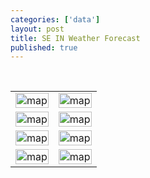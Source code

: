 ```yaml
---
categories: ['data']
layout: post
title: SE IN Weather Forecast
published: true
---
```

<!DOCTYPE html>
<html lang="en" xml:lang="en" xmlns="http://www.w3.org/1999/xhtml">
	<head>
		<title>Weather</title>
	    	<meta charset="utf-8"/>
		<link rel="icon" href="http://hafer.net/favicons/weather.ico" type="image/x-icon"> 
		<script src='https://ajax.googleapis.com/ajax/libs/jquery/1.7.1/jquery.min.js'></script>
		<style>
			.b{font-weight: bold;}
			body{}
			.inv{
				display: none;
			}
			#div_maps img{
				width: 100%;
			}
			#div_maps table{
				width: 100%;
			}
			#div_maps td{
				text-align: center;
				width: 50%;
			}
			.div_temp{
				visibility: hidden;
			}
			#tbl_hourly td{
				border: 1px solid lightgrey;
			    text-align: center;
				width: 5.88%;
			}
			#tbl_out, #tbl_hourly{
				border: 1px solid black;
				text-align: center;
				width: 100%;
			}
			#tbl_out img, #tbl_hourly img{
				width: 50px;
			}
			#tbl_out td{
				border: 1px solid lightgrey;
			    text-align: center;
				width: 9.09%;
			}
		</style>
	</head>
	<body>
		<div id='div_out'></div>
		<br>
		<div id='div_hourly'></div>
		<p></p>
		<div id='div_maps'>
			<table border=0 cellpadding=0 cellspacing=1 width=100%>
				<tr>
					<td width=50%><img src='http://radblast-aws.wunderground.com/cgi-bin/radar/WUNIDS_map?station=IND&brand=wui&num=10&delay=15&type=N0R&frame=0&scale=1.000&noclutter=0&t=1368730983&lat=0&lon=0&label=you&showstorms=0&map.x=400&map.y=240&centerx=400&centery=240&transx=0&transy=0&showlabels=1&severe=0&rainsnow=0&lightning=0&smooth=0' alt="map" /></td>
					<td width=50%><img src='http://services.intellicast.com/200904-01/576347879/Image/Radar/Radar2009.13L/Loop/SectorName/usa' alt="map" /></td>
				</tr><tr>
					<td valign=top width=50%><center><img src='http://images.intellicast.com/WxImages/CustomGraphic/wg30t.gif' alt="map" /></center></td>
					<td valign=top width=50%><center><img src='https://s.w-x.co/staticmaps/WEB_48hour_rain_snow_1280x720.jpg' alt="map"/></center></td>
				</tr><tr>
					<td valign=top width=50%><center><img src='https://s.w-x.co/staticmaps/CPC_30_DAY_PRECIP_1280x720.jpg' alt="map"/></center></td>
					<td valign=top width=50%><center><img src='https://s.w-x.co/staticmaps/CPC_90_DAY_PRECIP_1280x720.jpg' alt="map"/></center></td>
				</tr><tr>
					<td valign=top width=50%><center><img src='https://s.w-x.co/staticmaps/acttemp_1280x720.jpg' alt="map"/></center></td>
					<td valign=top width=50%><center><img src='https://s.w-x.co/staticmaps/us_wxlo1_1280x720.jpg' alt="map"/></center></td>
				</tr>
			</table>
		</div>
		<div class='div_temp' id='t0'></div>
		<div class='div_temp' id='t1'></div>
		<div class='div_temp' id='t2'></div>
		<div class='div_temp' id='t3'></div>
		<div class='div_temp' id='t4'></div>
		<div class='div_temp' id='t5'></div>
		<div class='div_temp' id='t6'></div>
		<div class='div_temp' id='t7'></div>
		<div class='div_temp' id='t8'></div>
		<div class='div_temp' id='t9'></div>
	</body>
	<script>
		$(document).ready(function(){
			//Create the grids 
			var h = "";
			h += "<table id='tbl_out' cellpadding=0 cellspacing=0>";
			h += "<tr><td>Date</td>		<td><span id='date0'></span></td>	<td><span id='date1'></span></td>	<td><span id='date2'></span></td>	<td><span id='date3'></span></td>	<td><span id='date4'></span></td>	<td><span id='date5'></span></td>	<td><span id='date6'></span></td>	<td><span id='date7'></span></td>	<td><span id='date8'></span></td>	<td><span id='date9'></span></td></tr>";
			h += "<tr><td>&nbsp;</td>	<td><span id='day0'></span></td>	<td><span id='day1'></span></td>	<td><span id='day2'></span></td>	<td><span id='day3'></span></td>	<td><span id='day4'></span></td>	<td><span id='day5'></span></td>	<td><span id='day6'></span></td>	<td><span id='day7'></span></td>	<td><span id='day8'></span></td>	<td><span id='day9'></span></td></tr>";
			h += "<tr><td>&nbsp;</td>	<td><span id='img0'></span></td>	<td><span id='img1'></span></td>	<td><span id='img2'></span></td>	<td><span id='img3'></span></td>	<td><span id='img4'></span></td>	<td><span id='img5'></span></td>	<td><span id='img6'></span></td>	<td><span id='img7'></span></td>	<td><span id='img8'></span></td>	<td><span id='img9'></span></td></tr>";
			h += "<tr><td>High</td>		<td><span id='high0'></span></td>	<td><span id='high1'></span></td>	<td><span id='high2'></span></td>	<td><span id='high3'></span></td>	<td><span id='high4'></span></td>	<td><span id='high5'></span></td>	<td><span id='high6'></span></td>	<td><span id='high7'></span></td>	<td><span id='high8'></span></td>	<td><span id='high9'></span></td></tr>";
			h += "<tr><td>Low</td>		<td><span id='low0'></span></td>	<td><span id='low1'></span></td>	<td><span id='low2'></span></td>	<td><span id='low3'></span></td>	<td><span id='low4'></span></td>	<td><span id='low5'></span></td>	<td><span id='low6'></span></td>	<td><span id='low7'></span></td>	<td><span id='low8'></span></td>	<td><span id='low9'></span></td></tr>";
			h += "<tr><td>Precip%</td>	<td><span id='prec0'></span></td>	<td><span id='prec1'></span></td>	<td><span id='prec2'></span></td>	<td><span id='prec3'></span></td>	<td><span id='prec4'></span></td>	<td><span id='prec5'></span></td>	<td><span id='prec6'></span></td>	<td><span id='prec7'></span></td>	<td><span id='prec8'></span></td>	<td><span id='prec9'></span></td></tr>";
			h += "<tr><td>Humid</td>	<td><span id='hum0'></span></td>	<td><span id='hum1'></span></td>	<td><span id='hum2'></span></td>	<td><span id='hum3'></span></td>	<td><span id='hum4'></span></td>	<td><span id='hum5'></span></td>	<td><span id='hum6'></span></td>	<td><span id='hum7'></span></td>	<td><span id='hum8'></span></td>	<td><span id='hum9'></span></td></tr>";
			h += "<tr><td>Wind</td>		<td><span id='wind0'></span></td>	<td><span id='wind1'></span></td>	<td><span id='wind2'></span></td>	<td><span id='wind3'></span></td>	<td><span id='wind4'></span></td>	<td><span id='wind5'></span></td>	<td><span id='wind6'></span></td>	<td><span id='wind7'></span></td>	<td><span id='wind8'></span></td>	<td><span id='wind9'></span></td></tr>";
			h += "<tr><td>Avg H</td>	<td><span id='avgh0'></span></td>	<td><span id='avgh1'></span></td>	<td><span id='avgh2'></span></td>	<td><span id='avgh3'></span></td>	<td><span id='avgh4'></span></td>	<td><span id='avgh5'></span></td>	<td><span id='avgh6'></span></td>	<td><span id='avgh7'></span></td>	<td><span id='avgh8'></span></td>	<td><span id='avgh9'></span></td></tr>";
			h += "<tr><td>Avg L</td>	<td><span id='avgl0'></span></td>	<td><span id='avgl1'></span></td>	<td><span id='avgl2'></span></td>	<td><span id='avgl3'></span></td>	<td><span id='avgl4'></span></td>	<td><span id='avgl5'></span></td>	<td><span id='avgl6'></span></td>	<td><span id='avgl7'></span></td>	<td><span id='avgl8'></span></td>	<td><span id='avgl9'></span></td></tr>";
			h += "<tr><td>Rec H</td>	<td><span id='rech0'></span></td>	<td><span id='rech1'></span></td>	<td><span id='rech2'></span></td>	<td><span id='rech3'></span></td>	<td><span id='rech4'></span></td>	<td><span id='rech5'></span></td>	<td><span id='rech6'></span></td>	<td><span id='rech7'></span></td>	<td><span id='rech8'></span></td>	<td><span id='rech9'></span></td></tr>";
			h += "<tr><td>Rec L</td>	<td><span id='recl0'></span></td>	<td><span id='recl1'></span></td>	<td><span id='recl2'></span></td>	<td><span id='recl3'></span></td>	<td><span id='recl4'></span></td>	<td><span id='recl5'></span></td>	<td><span id='recl6'></span></td>	<td><span id='recl7'></span></td>	<td><span id='recl8'></span></td>	<td><span id='recl9'></span></td></tr>";
			h += "</table>";
			$("#div_out").html(h);
            var h = "";
			h += "<table id='tbl_hourly' cellpadding=0 cellspacing=0>";
			h += "<tr><td>Time</td>		<td><span id='time0'></span></td>	<td><span id='time1'></span></td>	<td><span id='time2'></span></td>	<td><span id='time3'></span></td>	<td><span id='time4'></span></td>	<td><span id='time5'></span></td>	<td><span id='time6'></span></td>	<td><span id='time7'></span></td>	<td><span id='time8'></span></td>	<td><span id='time9'></span></td>   <td><span id='time10'></span></td>   <td><span id='time11'></span></td>   <td><span id='time12'></span></td>    <td><span id='time13'></span></td>  <td><span id='time14'></span></td>  <td><span id='time15'></span></td></tr>";
			h += "<tr><td>Temp</td>	    <td><span id='temp0'></span></td>	<td><span id='temp1'></span></td>	<td><span id='temp2'></span></td>	<td><span id='temp3'></span></td>	<td><span id='temp4'></span></td>	<td><span id='temp5'></span></td>	<td><span id='temp6'></span></td>	<td><span id='temp7'></span></td>	<td><span id='temp8'></span></td>	<td><span id='temp9'></span></td>   <td><span id='temp10'></span></td>   <td><span id='temp11'></span></td>   <td><span id='temp12'></span></td>   <td><span id='temp13'></span></td>   <td><span id='temp14'></span></td>   <td><span id='temp15'></span></td></tr>";
			h += "<tr><td>&nbsp;</td>	<td><span id='img20'></span></td>	<td><span id='img21'></span></td>	<td><span id='img22'></span></td>	<td><span id='img23'></span></td>	<td><span id='img24'></span></td>	<td><span id='img25'></span></td>	<td><span id='img26'></span></td>	<td><span id='img27'></span></td>	<td><span id='img28'></span></td>	<td><span id='img29'></span></td>   <td><span id='img210'></span></td>   <td><span id='img211'></span></td>   <td><span id='img212'></span></td>   <td><span id='img213'></span></td>   <td><span id='img214'></span></td>   <td><span id='img215'></span></td></tr>";
			h += "<tr><td>Humid</td>	<td><span id='hum20'></span></td>	<td><span id='hum21'></span></td>	<td><span id='hum22'></span></td>	<td><span id='hum23'></span></td>	<td><span id='hum24'></span></td>	<td><span id='hum25'></span></td>	<td><span id='hum26'></span></td>	<td><span id='hum27'></span></td>	<td><span id='hum28'></span></td>	<td><span id='hum29'></span></td>   <td><span id='hum210'></span></td>   <td><span id='hum211'></span></td>   <td><span id='hum212'></span></td>   <td><span id='hum213'></span></td>   <td><span id='hum214'></span></td>   <td><span id='hum215'></span></td></tr>";
			h += "<tr><td>Precip%</td>	<td><span id='pop20'></span></td>	<td><span id='pop21'></span></td>	<td><span id='pop22'></span></td>	<td><span id='pop23'></span></td>	<td><span id='pop24'></span></td>	<td><span id='pop25'></span></td>	<td><span id='pop26'></span></td>	<td><span id='pop27'></span></td>	<td><span id='pop28'></span></td>	<td><span id='pop29'></span></td>   <td><span id='pop210'></span></td>   <td><span id='pop211'></span></td>   <td><span id='pop212'></span></td>   <td><span id='pop213'></span></td>   <td><span id='pop214'></span></td>   <td><span id='pop215'></span></td></tr>";
			h += "<tr><td>Rain</td>	    <td><span id='rain0'></span></td>	<td><span id='rain1'></span></td>	<td><span id='rain2'></span></td>	<td><span id='rain3'></span></td>	<td><span id='rain4'></span></td>	<td><span id='rain5'></span></td>	<td><span id='rain6'></span></td>	<td><span id='rain7'></span></td>	<td><span id='rain8'></span></td>	<td><span id='rain9'></span></td>   <td><span id='rain10'></span></td>   <td><span id='rain11'></span></td>   <td><span id='rain12'></span></td>   <td><span id='rain13'></span></td>   <td><span id='rain14'></span></td>   <td><span id='rain15'></span></td></tr>";
			h += "<tr><td>Snow</td>	    <td><span id='snow0'></span></td>	<td><span id='snow1'></span></td>	<td><span id='snow2'></span></td>	<td><span id='snow3'></span></td>	<td><span id='snow4'></span></td>	<td><span id='snow5'></span></td>	<td><span id='snow6'></span></td>	<td><span id='snow7'></span></td>	<td><span id='snow8'></span></td>	<td><span id='snow9'></span></td>   <td><span id='snow10'></span></td>   <td><span id='snow11'></span></td>   <td><span id='snow12'></span></td>   <td><span id='snow13'></span></td>   <td><span id='snow14'></span></td>   <td><span id='snow15'></span></td></tr>";
			h += "<tr><td>Wind</td>	    <td><span id='wind20'></span></td>	<td><span id='wind21'></span></td>	<td><span id='wind22'></span></td>	<td><span id='wind23'></span></td>	<td><span id='wind24'></span></td>	<td><span id='wind25'></span></td>	<td><span id='wind26'></span></td>	<td><span id='wind27'></span></td>	<td><span id='wind28'></span></td>	<td><span id='wind29'></span></td>  <td><span id='wind210'></span></td>  <td><span id='wind211'></span></td>  <td><span id='wind212'></span></td>  <td><span id='wind213'></span></td>  <td><span id='wind214'></span></td>  <td><span id='wind215'></span></td></tr>";
			h += "<tr><td>WChill</td>	<td><span id='wc0'></span></td>	    <td><span id='wc1'></span></td>	    <td><span id='wc2'></span></td>	    <td><span id='wc3'></span></td>	    <td><span id='wc4'></span></td>	    <td><span id='wc5'></span></td>	    <td><span id='wc6'></span></td>	    <td><span id='wc7'></span></td>	    <td><span id='wc8'></span></td>	    <td><span id='wc9'></span></td>     <td><span id='wc10'></span></td>     <td><span id='wc11'></span></td>     <td><span id='wc12'></span></td>     <td><span id='wc13'></span></td>     <td><span id='wc14'></span></td>     <td><span id='wc15'></span></td></tr>";			
			h += "</table>";
			$("#div_hourly").html(h);
			var url = [];
			$.getJSON( "https://api-ak.wunderground.com/api/c991975b7f4186c0/forecast10day/hourly10day/labels/astronomy10day/lang:EN/units:english/v:2.0/bestfct:1/q/zmw:47006.1.99999.json?ttl=300", function( jd ) {
				$.each(jd.forecast.days, function(i,day){
					$("#date" + i).html(day.summary.date.month + "/" + day.summary.date.day);
					$("#day" + i).html(day.summary.date.weekday_short);
					$("#high" + i).html(day.summary.high);
					$("#low" + i).html(day.summary.low);
					$("#img" + i).html("<img src='http:" + day.summary.icon_url + "'>");
					$("#prec" + i).html(day.summary.pop + '%');
					$("#hum" + i).html(day.summary.humidity_max + "-" + day.summary.humidity_min);
					$("#wind" + i).html(day.summary.wind_max_speed + ' ' + day.summary.wind_max_dir);
				});
				for (var ii=0; ii<10; ii++){
                    var today = new Date(Date.now() + 24 * 60 * 60 * 1000 * (ii+1) );
                    var d = today.getDate();
                    var mon = today.getMonth()+1;
                    if (d<10){ d = '0' + d; }
                    if (mon<10){ mon = '0' + mon; }
				    var url = "https://api-ak.wunderground.com/api/d8585d80376a429e/history_2012" + mon + d + "/lang:EN/units:english/bestfct:1/v:2.0/q/KCVG.json?showObs=0&ttl=120";
				    var c = 0;
					$.getJSON(url, function(json){
				        var max_temp =        json.history.days[0].summary.max_temperature_record;
				        var max_temp_normal = json.history.days[0].summary.max_temperature_normal;
				        var max_temp_year =   json.history.days[0].summary.max_temperature_record_year;
				        var min_temp =        json.history.days[0].summary.min_temperature_record;
				        var min_temp_normal = json.history.days[0].summary.min_temperature_normal;
				        var min_temp_year =   json.history.days[0].summary.min_temperature_record_year;
				        $("#avgh" + c).html( max_temp_normal );
				        $("#avgl" + c).html( min_temp_normal );
				        $("#rech" + c).html( max_temp + " (" + max_temp_year + ")" );
				        $("#recl" + c).html( min_temp + " (" + min_temp_year + ")" );
				        c++;
					});
				}
          		$.each(jd.forecast.days[0].hours, function(i,hour){
          		    var hr = hour.date.iso8601.split("T");
          		    var hr = hr[1].split(":");
          		    var hr = hr[0];
                    $("#time" + i).html(hr + ":00");
                    $("#temp" + i).html(hour.temperature);
                    $("#wc" + i).html(hour.windchill);
                    $("#img2" + i).html("<img src='http:" + hour.icon_url + "'>");
                    $("#hum2" + i).html(hour.humidity + "-" + hour.humidity);
                    $("#pop2" + i).html(hour.pop + '%');
                    $("#rain" + i).html(hour.liquid_precip);
                    $("#snow" + i).html(hour.snow);
                    $("#wind2" + i).html(hour.wind_speed + ' ' + hour.wind_dir);
          		});
          		//If necessary, use the hourly forecast from days[1] to complete the data in the hourly table
          		var time0 = parseInt($("#time0").html());
          		if (time0 > 8){
          		    var count = 1;
          		    //Fill in the appropriate info from day1
          		    $.each(jd.forecast.days[1].hours, function(i,hour){
          		        var hr = hour.date.iso8601.split("T");
          		        var hr = hr[1].split(":");
          		        var hr = hr[0];
                        var offset = (23 - time0) + count;
                        $("#time" + offset).html(hr + ":00");
                        $("#temp" + offset).html(hour.temperature);
                        $("#wc" + offset).html(hour.windchill);
                        $("#img2" + offset).html("<img src='https:" + hour.icon_url + "'>");
                        $("#hum2" + offset).html(hour.humidity + "-" + hour.humidity);
                        $("#pop2" + offset).html(hour.pop + '%');
                        $("#rain" + offset).html(hour.liquid_precip);
                        $("#snow" + offset).html(hour.snow);
                        $("#wind2" + offset).html(hour.wind_speed + ' ' + hour.wind_dir);
                        count++;
          		    });
          		}
			});
		});
	</script>
</html>
<!--
	2018.11.08
		+ Migrated to a fully client-sdie app. No need for a proxy.
	2018.01.02 - 2018.01.03
		+ Add section showing hourly forecast out 16hrs
		+ Add Avg temps, Record temps and years to 10 day forecast
-->
